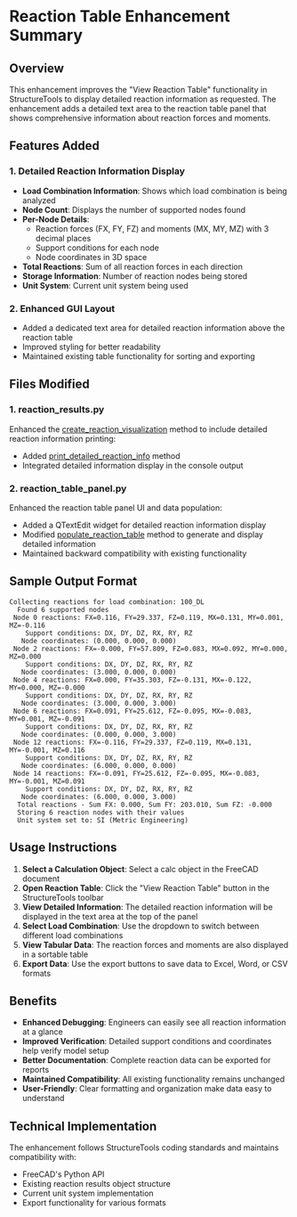 # Reaction Table Enhancement Summary

## Overview
This enhancement improves the "View Reaction Table" functionality in StructureTools to display detailed reaction information as requested. The enhancement adds a detailed text area to the reaction table panel that shows comprehensive information about reaction forces and moments.

## Features Added

### 1. Detailed Reaction Information Display
- **Load Combination Information**: Shows which load combination is being analyzed
- **Node Count**: Displays the number of supported nodes found
- **Per-Node Details**:
  - Reaction forces (FX, FY, FZ) and moments (MX, MY, MZ) with 3 decimal places
  - Support conditions for each node
  - Node coordinates in 3D space
- **Total Reactions**: Sum of all reaction forces in each direction
- **Storage Information**: Number of reaction nodes being stored
- **Unit System**: Current unit system being used

### 2. Enhanced GUI Layout
- Added a dedicated text area for detailed reaction information above the reaction table
- Improved styling for better readability
- Maintained existing table functionality for sorting and exporting

## Files Modified

### 1. reaction_results.py
Enhanced the [create_reaction_visualization](file:///c%3A/Users/thani/AppData/Roaming/FreeCAD/Mod/StructureTools/freecad/StructureTools/reaction_results.py#L122-L187) method to include detailed reaction information printing:
- Added [print_detailed_reaction_info](file:///c%3A/Users/thani/AppData/Roaming/FreeCAD/Mod/StructureTools/freecad/StructureTools/reaction_results.py#L189-L232) method
- Integrated detailed information display in the console output

### 2. reaction_table_panel.py
Enhanced the reaction table panel UI and data population:
- Added a QTextEdit widget for detailed reaction information display
- Modified [populate_reaction_table](file:///c%3A/Users/thani/AppData/Roaming/FreeCAD/Mod/StructureTools/freecad/StructureTools/reaction_table_panel.py#L221-L404) method to generate and display detailed information
- Maintained backward compatibility with existing functionality

## Sample Output Format

```
Collecting reactions for load combination: 100_DL
  Found 6 supported nodes
 Node 0 reactions: FX=0.116, FY=29.337, FZ=0.119, MX=0.131, MY=0.001, MZ=-0.116
    Support conditions: DX, DY, DZ, RX, RY, RZ
   Node coordinates: (0.000, 0.000, 0.000)
 Node 2 reactions: FX=-0.000, FY=57.809, FZ=0.083, MX=0.092, MY=0.000, MZ=0.000
    Support conditions: DX, DY, DZ, RX, RY, RZ
   Node coordinates: (3.000, 0.000, 0.000)
 Node 4 reactions: FX=0.000, FY=35.303, FZ=-0.131, MX=-0.122, MY=0.000, MZ=-0.000
    Support conditions: DX, DY, DZ, RX, RY, RZ
   Node coordinates: (3.000, 0.000, 3.000)
 Node 6 reactions: FX=0.091, FY=25.612, FZ=-0.095, MX=-0.083, MY=0.001, MZ=-0.091
    Support conditions: DX, DY, DZ, RX, RY, RZ
   Node coordinates: (0.000, 0.000, 3.000)
 Node 12 reactions: FX=-0.116, FY=29.337, FZ=0.119, MX=0.131, MY=-0.001, MZ=0.116
    Support conditions: DX, DY, DZ, RX, RY, RZ
   Node coordinates: (6.000, 0.000, 0.000)
 Node 14 reactions: FX=-0.091, FY=25.612, FZ=-0.095, MX=-0.083, MY=-0.001, MZ=0.091
    Support conditions: DX, DY, DZ, RX, RY, RZ
   Node coordinates: (6.000, 0.000, 3.000)
  Total reactions - Sum FX: 0.000, Sum FY: 203.010, Sum FZ: -0.000
  Storing 6 reaction nodes with their values
  Unit system set to: SI (Metric Engineering)
```

## Usage Instructions

1. **Select a Calculation Object**: Select a calc object in the FreeCAD document
2. **Open Reaction Table**: Click the "View Reaction Table" button in the StructureTools toolbar
3. **View Detailed Information**: The detailed reaction information will be displayed in the text area at the top of the panel
4. **Select Load Combination**: Use the dropdown to switch between different load combinations
5. **View Tabular Data**: The reaction forces and moments are also displayed in a sortable table
6. **Export Data**: Use the export buttons to save data to Excel, Word, or CSV formats

## Benefits

- **Enhanced Debugging**: Engineers can easily see all reaction information at a glance
- **Improved Verification**: Detailed support conditions and coordinates help verify model setup
- **Better Documentation**: Complete reaction data can be exported for reports
- **Maintained Compatibility**: All existing functionality remains unchanged
- **User-Friendly**: Clear formatting and organization make data easy to understand

## Technical Implementation

The enhancement follows StructureTools coding standards and maintains compatibility with:
- FreeCAD's Python API
- Existing reaction results object structure
- Current unit system implementation
- Export functionality for various formats